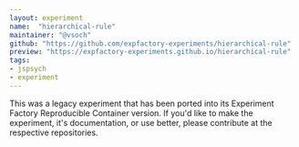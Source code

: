 ```yaml
---
layout: experiment
name:  "hierarchical-rule"
maintainer: "@vsoch"
github: "https://github.com/expfactory-experiments/hierarchical-rule"
preview: "https://expfactory-experiments.github.io/hierarchical-rule"
tags:
- jspsych
- experiment
---
```


This was a legacy experiment that has been ported into its Experiment Factory Reproducible Container version. If you'd like to make the experiment, it's documentation, or use better, please contribute at the respective repositories.
